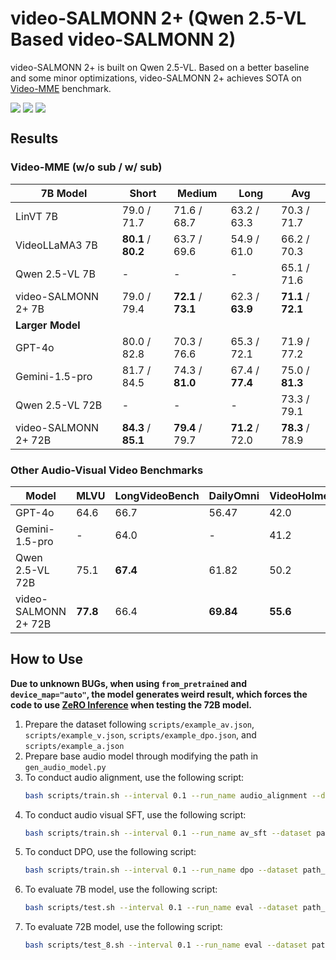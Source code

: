 # video-SALMONN 2+ (Qwen 2.5-VL Based video-SALMONN 2)

video-SALMONN 2+ is built on Qwen 2.5-VL. Based on a better baseline and some minor optimizations, video-SALMONN 2+ achieves SOTA on [Video-MME](https://video-mme.github.io/home_page.html) benchmark.

<div style='display:flex; gap: 0.25rem; '>
<a href='https://arxiv.org/abs/2506.15220'><img src='https://img.shields.io/badge/paper-PDF-green'></a>
<a href='https://huggingface.co/tsinghua-ee/video-SALMONN-2_plus_7B'><img src='https://img.shields.io/badge/video_SALMONN_2+_7B-checkpoint-yellow'></a>
<a href='https://huggingface.co/tsinghua-ee/video-SALMONN-2_plus_72B'><img src='https://img.shields.io/badge/video_SALMONN_2+_72B-checkpoint-yellow'></a>
</div>

## Results

### Video-MME (w/o sub / w/ sub)

| **7B Model**         | **Short**         | **Medium**        | **Long**      | **Avg**           |
| -------------------- | ----------------- | ----------------- | ------------- | ----------------- |
| LinVT 7B             | 79.0 / 71.7         | 71.6 / 68.7         | 63.2 / 63.3     | 70.3 / 71.7         |
| VideoLLaMA3 7B       | **80.1** / **80.2** | 63.7 / 69.6         | 54.9 / 61.0     | 66.2 / 70.3         |
| Qwen 2.5-VL 7B       | -                 | -                 | -             | 65.1 / 71.6         |
| video-SALMONN 2+ 7B  | 79.0 / 79.4         | **72.1** / **73.1** | 62.3 / **63.9** | **71.1** / **72.1** |
| **Larger Model**     |                   |                   |               |                   |
| GPT-4o               | 80.0 / 82.8         | 70.3 / 76.6         | 65.3 / 72.1     | 71.9 / 77.2         |
| Gemini-1.5-pro       | 81.7 / 84.5         | 74.3 / **81.0**     | 67.4 / **77.4** | 75.0 / **81.3**     |
| Qwen 2.5-VL 72B      | -                 | -                 | -             | 73.3 / 79.1         |
| video-SALMONN 2+ 72B | **84.3** / **85.1** | **79.4** / 79.7     | **71.2** / 72.0 | **78.3** / 78.9     |

### Other Audio-Visual Video Benchmarks

| **Model**            | **MLVU** | **LongVideoBench** | **DailyOmni** | **VideoHolmes** |
| -------------------- | -------- | ------------------ | ------------- | --------------- |
| GPT-4o               | 64.6     | 66.7               | 56.47         | 42.0            |
| Gemini-1.5-pro       | -        | 64.0               | -             | 41.2            |
| Qwen 2.5-VL 72B      | 75.1     | **67.4**           | 61.82         | 50.2            |
| video-SALMONN 2+ 72B | **77.8** | 66.4               | **69.84**     | **55.6**        |

## How to Use

**Due to unknown BUGs, when using `from_pretrained` and `device_map="auto"`, the model generates weird result, which forces the code to use [ZeRO Inference](https://www.deepspeed.ai/2022/09/09/zero-inference.html) when testing the 72B model.**

1. Prepare the dataset following `scripts/example_av.json`, `scripts/example_v.json`, `scripts/example_dpo.json`, and `scripts/example_a.json`
2. Prepare base audio model through modifying the path in `gen_audio_model.py`
3. To conduct audio alignment, use the following script:
   ```bash
   bash scripts/train.sh --interval 0.1 --run_name audio_alignment --dataset path_to_dataset --lr 2e-5 --train_qformer --max_frames 768 --max_pixels 61250 --model path_to_audio_model --model_base path_to_audio_model --bs 16 --epoch 5 --save_steps 5000
   ```
4. To conduct audio visual SFT, use the following script:
    ```bash
    bash scripts/train.sh --interval 0.1 --run_name av_sft --dataset path_to_dataset --lr 2e-5 --train_qformer --train_proj --max_frames 768 --max_pixels 61250 --model audio_align_model --model_base path_to_audio_model --epoch 5 --save_steps 2000 --use_lora --lora_r 128 --lora_alpha 256
    ```
5. To conduct DPO, use the following script:
    ```bash
    bash scripts/train.sh --interval 0.1 --run_name dpo --dataset path_to_dataset --max_frames 768 --max_pixels 61250 --model audio_visual_base --model_base audio_align_model --lora_ckpt audio_visual_checkpoint --train_type gdpo --use_lora --lora_r 128 --lora_alpha 256 --lr 5e-6 --epoch 1 --save_steps 200 --train_qformer --train_proj
    ```
6. To evaluate 7B model, use the following script:
   ```bash
   bash scripts/test.sh --interval 0.1 --run_name eval --dataset path_to_dataset --max_frames 768 --max_pixels 61250 --model path_to_audio_model --model_base path_to_audio_model --lora_ckpt model_ckpt
   ```
7. To evaluate 72B model, use the following script:
   ```bash
   bash scripts/test_8.sh --interval 0.1 --run_name eval --dataset path_to_dataset --max_frames 768 --max_pixels 61250 --model path_to_audio_model --model_base path_to_audio_model --lora_ckpt model_ckpt
   ```
